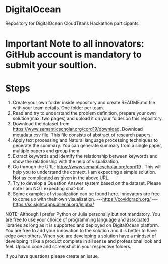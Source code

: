 # DigitalOcean
Repository for DigitalOcean CloudTitans Hackathon participants

# Important Note to all innovators: GitHub account is mandatory to submit your soultion.


# Steps
1. Create your own folder inside repository and create README.md file with your team details. One folder per team.
2. Read and try to understand the problem definition, prepare your own solution(max. two pages) and upload it on your folder on this repository.
3. Download the dataset from https://www.semanticscholar.org/cord19/download. Download metadata.csv file. This file consists of abstract of research papers.
4. Apply text processing and Natural language processing techniques to generate the summary. You can generate summary from a single paper, multiple papers and group them.
5. Extract keywords and identify the relationship between keywords and show the relationship with the help of visualization.
6. Go through the URL: https://www.semanticscholar.org/cord19 . This will help you to understand the context. I am expecting a simple solution. Not as complicated as given in the above URL.
7. Try to develop a Question Answer system based on the dataset. Please note I am NOT expecting chat-bot.
8. Some examples of visualization can be found here. Innovators are free to come up with their own visualization.
---https://covidgraph.org/
---https://scisight.apps.allenai.org/jnlpba/

NOTE: Although I prefer Python or Julia personally but not mandatory. You are free to use your choice of programming language and associated libraries as long as it is supported and deployed on DigitalOcean platform. You are free to add your innovation to the solution and it is better to have edge over others. When you are developing a solution have a mindset of developing it like a product complete in all sense and professional look and feel. Upload code and screenshot in your respective folders.

If you have questions please create an issue.



